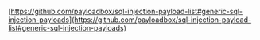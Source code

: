 [https://github.com/payloadbox/sql-injection-payload-list#generic-sql-injection-payloads](https://github.com/payloadbox/sql-injection-payload-list#generic-sql-injection-payloads)
